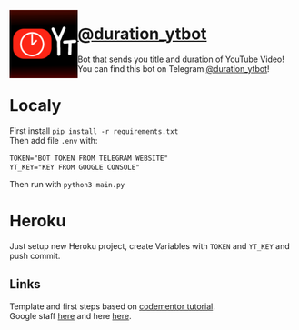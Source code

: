 <img align="left" src="https://github.com/Cvaniak/YTime_TeleBot/blob/main/avatar.png?raw=true" width="120"/> <h1> [@duration_ytbot](https://web.telegram.org/#/im?p=%40duration_ytbot) </h1>
<span>Bot that sends you title and duration of YouTube Video!
You can find this bot on Telegram [@duration_ytbot](https://web.telegram.org/#/im?p=%40duration_ytbot)! </span>
<br>
# Localy
First install ```pip install -r requirements.txt```  
Then add file ```.env``` with:
```
TOKEN="BOT TOKEN FROM TELEGRAM WEBSITE"
YT_KEY="KEY FROM GOOGLE CONSOLE"
```
Then run with ```python3 main.py```  

# Heroku
Just setup new Heroku project, create Variables with ```TOKEN``` and ```YT_KEY``` and push commit.

## Links
Template and first steps based on [codementor tutorial](https://www.codementor.io/@karandeepbatra/part-1-how-to-create-a-telegram-bot-in-python-in-under-10-minutes-19yfdv4wrq).  
Google staff [here](https://console.developers.google.com/) and here [here](https://developers.google.com/youtube/v3/quickstart/python).
